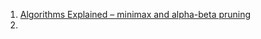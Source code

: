 1. [Algorithms Explained – minimax and alpha-beta pruning](https://www.youtube.com/watch?v=l-hh51ncgDI&t=1s)
2. 
